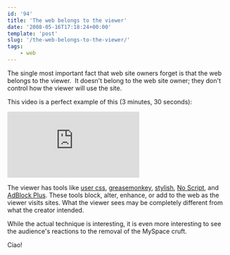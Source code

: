```yaml
---
id: '94'
title: 'The web belongs to the viewer'
date: '2008-05-16T17:18:24+00:00'
template: 'post'
slug: '/the-web-belongs-to-the-viewer/'
tags:
    - web
---
```


The single most important fact that web site owners forget is that the web
belongs to the viewer.  It doesn't belong to the web site owner; they don't
control how the viewer will use the site.

This video is a perfect example of this (3 minutes, 30 seconds):

<iframe src="https://www.youtube.com/embed/8hghpuxCHTc" frameborder="0" allow="autoplay; encrypted-media" allowfullscreen></iframe>

<!-- more -->

The viewer has tools like
[user css](http://www.mozilla.org/unix/customizing.html#usercss),
[greasemonkey](https://addons.mozilla.org/en-US/firefox/addon/748),
[stylish](https://addons.mozilla.org/en-US/firefox/addon/2108),
[No Script](https://addons.mozilla.org/en-US/firefox/addon/722), and
[AdBlock Plus](https://addons.mozilla.org/en-US/firefox/addon/1865). These
tools block, alter, enhance, or add to the web as the viewer visits sites.
What the viewer sees may be completely different from what the creator
intended.

While the actual technique is interesting, it is even more interesting to see
the audience's reactions to the removal of the MySpace cruft.

Ciao!

